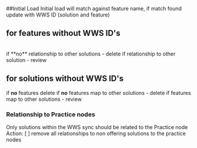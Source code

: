 ##Initial Load
Initial load will match against feature name, if match found update with WWS ID (solution and feature)
<br>
## for features without WWS ID's
<br>
if **no** relationship to other solutions - delete
if relationship to other solution - review

## for solutions without WWS ID's
if **no** features delete
if **no** features map to other solutions - delete
if features map to other solutions - review


### Relationship to Practice nodes
Only solutions within the WWS sync should be related to the Practice node
Action: [ ] remove all relationships to non offering solutions to the practice nodes